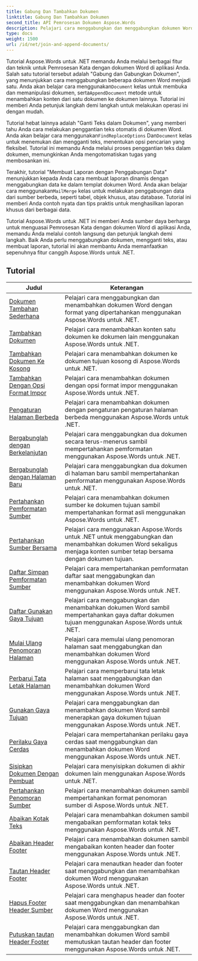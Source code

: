 ```yaml
---
title: Gabung Dan Tambahkan Dokumen
linktitle: Gabung Dan Tambahkan Dokumen
second_title: API Pemrosesan Dokumen Aspose.Words
description: Pelajari cara menggabungkan dan menggabungkan dokumen Word menggunakan Aspose.Words untuk .NET. Tutorial memandu Anda melalui langkah-langkah untuk menggabungkan beberapa file Word ke dalam satu dokumen.
type: docs
weight: 1500
url: /id/net/join-and-append-documents/
---
```

 Tutorial Aspose.Words untuk .NET memandu Anda melalui berbagai fitur dan teknik untuk Pemrosesan Kata dengan dokumen Word di aplikasi Anda. Salah satu tutorial tersebut adalah "Gabung dan Gabungkan Dokumen", yang menunjukkan cara menggabungkan beberapa dokumen Word menjadi satu. Anda akan belajar cara menggunakan`Document` kelas untuk membuka dan memanipulasi dokumen, serta`AppendDocument` metode untuk menambahkan konten dari satu dokumen ke dokumen lainnya. Tutorial ini memberi Anda petunjuk langkah demi langkah untuk melakukan operasi ini dengan mudah.

Tutorial hebat lainnya adalah "Ganti Teks dalam Dokumen", yang memberi tahu Anda cara melakukan penggantian teks otomatis di dokumen Word. Anda akan belajar cara menggunakan`FindReplaceOptions` Dan`Document` kelas untuk menemukan dan mengganti teks, menentukan opsi pencarian yang fleksibel. Tutorial ini memandu Anda melalui proses penggantian teks dalam dokumen, memungkinkan Anda mengotomatiskan tugas yang membosankan ini.

 Terakhir, tutorial "Membuat Laporan dengan Penggabungan Data" menunjukkan kepada Anda cara membuat laporan dinamis dengan menggabungkan data ke dalam templat dokumen Word. Anda akan belajar cara menggunakan`MailMerge` kelas untuk melakukan penggabungan data dari sumber berbeda, seperti tabel, objek khusus, atau database. Tutorial ini memberi Anda contoh nyata dan tips praktis untuk menghasilkan laporan khusus dari berbagai data.

Tutorial Aspose.Words untuk .NET ini memberi Anda sumber daya berharga untuk menguasai Pemrosesan Kata dengan dokumen Word di aplikasi Anda, memandu Anda melalui contoh langsung dan petunjuk langkah demi langkah. Baik Anda perlu menggabungkan dokumen, mengganti teks, atau membuat laporan, tutorial ini akan membantu Anda memanfaatkan sepenuhnya fitur canggih Aspose.Words untuk .NET.

 ## Tutorial
| Judul | Keterangan |
| --- | --- |
| [Dokumen Tambahan Sederhana](./simple-append-document/) | Pelajari cara menggabungkan dan menambahkan dokumen Word dengan format yang dipertahankan menggunakan Aspose.Words untuk .NET. |
| [Tambahkan Dokumen](./append-document/) | Pelajari cara menambahkan konten satu dokumen ke dokumen lain menggunakan Aspose.Words untuk .NET. |
| [Tambahkan Dokumen Ke Kosong](./append-document-to-blank/) | Pelajari cara menambahkan dokumen ke dokumen tujuan kosong di Aspose.Words untuk .NET. |
| [Tambahkan Dengan Opsi Format Impor](./append-with-import-format-options/) | Pelajari cara menambahkan dokumen dengan opsi format impor menggunakan Aspose.Words untuk .NET. |
| [Pengaturan Halaman Berbeda](./different-page-setup/) | Pelajari cara menambahkan dokumen dengan pengaturan pengaturan halaman berbeda menggunakan Aspose.Words untuk .NET. |
| [Bergabunglah dengan Berkelanjutan](./join-continuous/) | Pelajari cara menggabungkan dua dokumen secara terus-menerus sambil mempertahankan pemformatan menggunakan Aspose.Words untuk .NET. |
| [Bergabunglah dengan Halaman Baru](./join-new-page/) | Pelajari cara menggabungkan dua dokumen di halaman baru sambil mempertahankan pemformatan menggunakan Aspose.Words untuk .NET. |
| [Pertahankan Pemformatan Sumber](./keep-source-formatting/) | Pelajari cara menambahkan dokumen sumber ke dokumen tujuan sambil mempertahankan format asli menggunakan Aspose.Words untuk .NET. |
| [Pertahankan Sumber Bersama](./keep-source-together/) | Pelajari cara menggunakan Aspose.Words untuk .NET untuk menggabungkan dan menambahkan dokumen Word sekaligus menjaga konten sumber tetap bersama dengan dokumen tujuan. |
| [Daftar Simpan Pemformatan Sumber](./list-keep-source-formatting/) | Pelajari cara mempertahankan pemformatan daftar saat menggabungkan dan menambahkan dokumen Word menggunakan Aspose.Words untuk .NET. |
| [Daftar Gunakan Gaya Tujuan](./list-use-destination-styles/) | Pelajari cara menggabungkan dan menambahkan dokumen Word sambil mempertahankan gaya daftar dokumen tujuan menggunakan Aspose.Words untuk .NET. |
| [Mulai Ulang Penomoran Halaman](./restart-page-numbering/) | Pelajari cara memulai ulang penomoran halaman saat menggabungkan dan menambahkan dokumen Word menggunakan Aspose.Words untuk .NET. |
| [Perbarui Tata Letak Halaman](./update-page-layout/) | Pelajari cara memperbarui tata letak halaman saat menggabungkan dan menambahkan dokumen Word menggunakan Aspose.Words untuk .NET. |
| [Gunakan Gaya Tujuan](./use-destination-styles/) | Pelajari cara menggabungkan dan menambahkan dokumen Word sambil menerapkan gaya dokumen tujuan menggunakan Aspose.Words untuk .NET. |
| [Perilaku Gaya Cerdas](./smart-style-behavior/) | Pelajari cara mempertahankan perilaku gaya cerdas saat menggabungkan dan menambahkan dokumen Word menggunakan Aspose.Words untuk .NET. |
| [Sisipkan Dokumen Dengan Pembuat](./insert-document-with-builder/) | Pelajari cara menyisipkan dokumen di akhir dokumen lain menggunakan Aspose.Words untuk .NET. |
| [Pertahankan Penomoran Sumber](./keep-source-numbering/) | Pelajari cara menambahkan dokumen sambil mempertahankan format penomoran sumber di Aspose.Words untuk .NET. |
| [Abaikan Kotak Teks](./ignore-text-boxes/) | Pelajari cara menambahkan dokumen sambil mengabaikan pemformatan kotak teks menggunakan Aspose.Words untuk .NET. |
| [Abaikan Header Footer](./ignore-header-footer/) | Pelajari cara menambahkan dokumen sambil mengabaikan konten header dan footer menggunakan Aspose.Words untuk .NET. |
| [Tautan Header Footer](./link-headers-footers/) | Pelajari cara menautkan header dan footer saat menggabungkan dan menambahkan dokumen Word menggunakan Aspose.Words untuk .NET. |
| [Hapus Footer Header Sumber](./remove-source-headers-footers/) | Pelajari cara menghapus header dan footer saat menggabungkan dan menambahkan dokumen Word menggunakan Aspose.Words untuk .NET. |
| [Putuskan tautan Header Footer](./unlink-headers-footers/) | Pelajari cara menggabungkan dan menambahkan dokumen Word sambil memutuskan tautan header dan footer menggunakan Aspose.Words untuk .NET. |